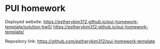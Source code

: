 # PUI homework

Deployed website: https://estherykim312.github.io/pui-homework-template/solution-hw0/
https://estherykim312.github.io/pui-homework-template/

Repository link: https://github.com/estherykim312/pui-homework-template
